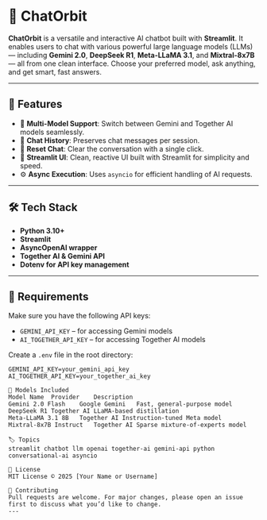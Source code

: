 # 💬 ChatOrbit

**ChatOrbit** is a versatile and interactive AI chatbot built with **Streamlit**. It enables users to chat with various powerful large language models (LLMs) — including **Gemini 2.0**, **DeepSeek R1**, **Meta-LLaMA 3.1**, and **Mixtral-8x7B** — all from one clean interface. Choose your preferred model, ask anything, and get smart, fast answers.

---

## 🚀 Features

- 🧠 **Multi-Model Support**: Switch between Gemini and Together AI models seamlessly.
- 💬 **Chat History**: Preserves chat messages per session.
- 🔁 **Reset Chat**: Clear the conversation with a single click.
- 🎨 **Streamlit UI**: Clean, reactive UI built with Streamlit for simplicity and speed.
- ⚙️ **Async Execution**: Uses `asyncio` for efficient handling of AI requests.

---

## 🛠️ Tech Stack

- **Python 3.10+**
- **Streamlit**
- **AsyncOpenAI wrapper**
- **Together AI & Gemini API**
- **Dotenv for API key management**

---

## 🔑 Requirements

Make sure you have the following API keys:

- `GEMINI_API_KEY` – for accessing Gemini models
- `AI_TOGETHER_API_KEY` – for accessing Together AI models

Create a `.env` file in the root directory:

```env
GEMINI_API_KEY=your_gemini_api_key
AI_TOGETHER_API_KEY=your_together_ai_key

🧪 Models Included
Model Name	Provider	Description
Gemini 2.0 Flash	Google Gemini	Fast, general-purpose model
DeepSeek R1	Together AI	LLaMA-based distillation
Meta-LLaMA 3.1 8B	Together AI	Instruction-tuned Meta model
Mixtral-8x7B Instruct	Together AI	Sparse mixture-of-experts model

🏷️ Topics
streamlit chatbot llm openai together-ai gemini-api python conversational-ai asyncio

📄 License
MIT License © 2025 [Your Name or Username]

🙌 Contributing
Pull requests are welcome. For major changes, please open an issue first to discuss what you’d like to change.
---

